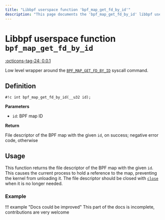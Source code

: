 ```yaml
---
title: "Libbpf userspace function 'bpf_map_get_fd_by_id'"
description: "This page documents the 'bpf_map_get_fd_by_id' libbpf userspace function, including its definition, usage, and examples."
---
```

# Libbpf userspace function `bpf_map_get_fd_by_id`

<!-- [LIBBPF_TAG] -->
[:octicons-tag-24: 0.0.1](https://github.com/libbpf/libbpf/releases/tag/v0.0.1)
<!-- [/LIBBPF_TAG] -->

Low level wrapper around the [`BPF_MAP_GET_FD_BY_ID`](../../../linux/syscall/BPF_MAP_GET_FD_BY_ID.md) syscall command.

## Definition

`#!c int bpf_map_get_fd_by_id(__u32 id);`

**Parameters**

- `id`: BPF map ID

**Return**

File descriptor of the BPF map with the given `id`, on success; negative error code, otherwise

## Usage

This function returns the file descriptor of the BPF map with the given `id`. This causes the current process to hold a reference to the map, preventing the kernel from unloading it. The file descriptor should be closed with [`close`](https://man7.org/linux/man-pages/man2/close.2.html) when it is no longer needed.

### Example

!!! example "Docs could be improved"
    This part of the docs is incomplete, contributions are very welcome
